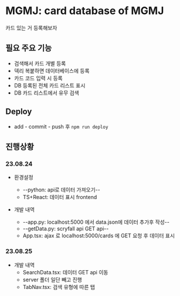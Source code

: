 # MGMJ: card database of MGMJ 
카드 있는 거 등록해보자

## 필요 주요 기능
- 검색해서 카드 개별 등록
- 덱리 복붙하면 데이터베이스에 등록
- 카드 코드 입력 시 등록
- DB 등록된 전체 카드 리스트 표시
- DB 카드 리스트에서 유무 검색  

## Deploy
- add - commit - push 후 `npm run deploy`

## 진행상황
### 23.08.24
- 환경설정
    - --python: api로 데이터 가져오기--
    - TS+React: 데이터 표시 frontend

- 개발 내역
    - --app.py: localhost:5000 에서 data.json에 데이터 추가후 작성--
    - --getData.py: scryfall api GET api--
    - App.tsx: ajax 로 localhost:5000/cards 에 GET 요청 후 데이터 표시

### 23.08.25
- 개발 내역
    - SearchData.tsx: 데이터 GET api 이동
    - server 폴더 일단 빼고 진행
    - TabNav.tsx: 검색 유형에 따른 탭 